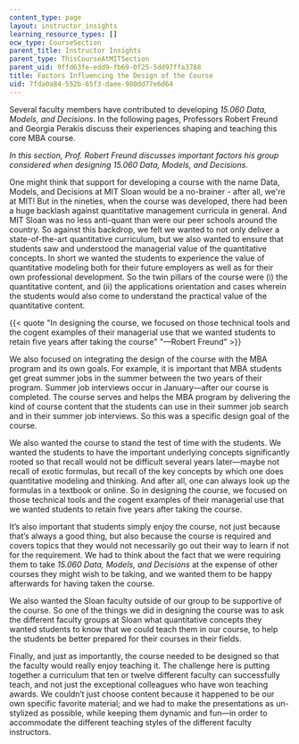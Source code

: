 ```yaml
---
content_type: page
layout: instructor_insights
learning_resource_types: []
ocw_type: CourseSection
parent_title: Instructor Insights
parent_type: ThisCourseAtMITSection
parent_uid: 9ffd63fe-edd9-fb69-0f25-5dd97ffa3788
title: Factors Influencing the Design of the Course
uid: 7fda0a84-552b-65f3-daee-980dd77e6d64
---
```


Several faculty members have contributed to developing _15.060 Data, Models, and Decisions_. In the following pages, Professors Robert Freund and Georgia Perakis discuss their experiences shaping and teaching this core MBA course.

_In this section, Prof. Robert Freund discusses important factors his group considered when designing _15.060 Data, Models, and Decisions_._

One might think that support for developing a course with the name Data, Models, and Decisions at MIT Sloan would be a no-brainer - after all, we're at MIT! But in the nineties, when the course was developed, there had been a huge backlash against quantitative management curricula in general. And MIT Sloan was no less anti-quant than were our peer schools around the country. So against this backdrop, we felt we wanted to not only deliver a state-of-the-art quantitative curriculum, but we also wanted to ensure that students saw and understood the managerial value of the quantitative concepts. In short we wanted the students to experience the value of quantitative modeling both for their future employers as well as for their own professional development. So the twin pillars of the course were (i) the quantitative content, and (ii) the applications orientation and cases wherein the students would also come to understand the practical value of the quantitative content.

{{< quote "In designing the course, we focused on those technical tools and the cogent examples of their managerial use that we wanted students to retain five years after taking the course" "—Robert Freund" >}}

We also focused on integrating the design of the course with the MBA program and its own goals. For example, it is important that MBA students get great summer jobs in the summer between the two years of their program. Summer job interviews occur in January—after our course is completed. The course serves and helps the MBA program by delivering the kind of course content that the students can use in their summer job search and in their summer job interviews. So this was a specific design goal of the course.

We also wanted the course to stand the test of time with the students. We wanted the students to have the important underlying concepts significantly rooted so that recall would not be difficult several years later—maybe not recall of exotic formulas, but recall of the key concepts by which one does quantitative modeling and thinking. And after all, one can always look up the formulas in a textbook or online. So in designing the course, we focused on those technical tools and the cogent examples of their managerial use that we wanted students to retain five years after taking the course.

It’s also important that students simply enjoy the course, not just because that’s always a good thing, but also because the course is required and covers topics that they would not necessarily go out their way to learn if not for the requirement. We had to think about the fact that we were requiring them to take _15.060 Data, Models, and Decisions_ at the expense of other courses they might wish to be taking, and we wanted them to be happy afterwards for having taken the course.

We also wanted the Sloan faculty outside of our group to be supportive of the course. So one of the things we did in designing the course was to ask the different faculty groups at Sloan what quantitative concepts they wanted students to know that we could teach them in our course, to help the students be better prepared for their courses in their fields.

Finally, and just as importantly, the course needed to be designed so that the faculty would really enjoy teaching it. The challenge here is putting together a curriculum that ten or twelve different faculty can successfully teach, and not just the exceptional colleagues who have won teaching awards. We couldn’t just choose content because it happened to be our own specific favorite material; and we had to make the presentations as un-stylized as possible, while keeping them dynamic and fun—in order to accommodate the different teaching styles of the different faculty instructors.